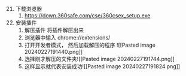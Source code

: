 21. 下载浏览器
	1. https://down.360safe.com/cse/360csex_setup.exe
2. 安装插件
	1. 解压插件 将插件解压出来
	2. 浏览器中输入 chrome://extensions/
	3. 打开开发者模式， 然后加载解压的程序 ![[Pasted image 20240227191440.png]]
	4. 选择刚才解压的文件夹![[Pasted image 20240227191744.png]]
	5. 这样显示就代表安装成功![[Pasted image 20240227191824.png]]